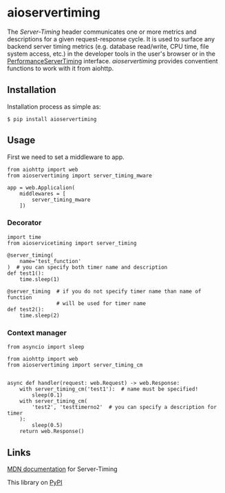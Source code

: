 # aioservertiming

The *Server-Timing* header communicates one or more metrics and descriptions for a given request-response cycle. It is used to surface any backend server timing metrics (e.g. database read/write, CPU time, file system access, etc.) in the developer tools in the user's browser or in the [PerformanceServerTiming](https://developer.mozilla.org/en-US/docs/Web/API/PerformanceServerTiming) interface. *aioservertiming* provides conventient functions to work with it from aiohttp.

## Installation

Installation process as simple as:

    $ pip install aioservertiming

## Usage

First we need to set a middleware to app.

```python3
from aiohttp import web
from aioservertiming import server_timing_mware

app = web.Applicalion(
    middlewares = [
        server_timing_mware
    ])
```

### Decorator

```python3
import time
from aioservicetiming import server_timing

@server_timing(
    name='test_function'
)  # you can specify both timer name and description
def test1():
    time.sleep(1)

@server_timing  # if you do not specify timer name than name of function
                # will be used for timer name
def test2():
    time.sleep(2)
```

### Context manager

```python3
from asyncio import sleep

from aiohttp import web
from aioservertiming import server_timing_cm


async def handler(request: web.Request) -> web.Response:
    with server_timing_cm('test1'):  # name must be specified!
        sleep(0.1)
    with server_timing_cm(
        'test2', 'testtimerno2'  # you can specify a description for timer
    ):
        sleep(0.5)
    return web.Response()

```

## Links

[MDN documentation](https://developer.mozilla.org/en-US/docs/Web/HTTP/Headers/Server-Timing) for Server-Timing

This library on [PyPI](https://pypi.org/project/aioservertiming/)
